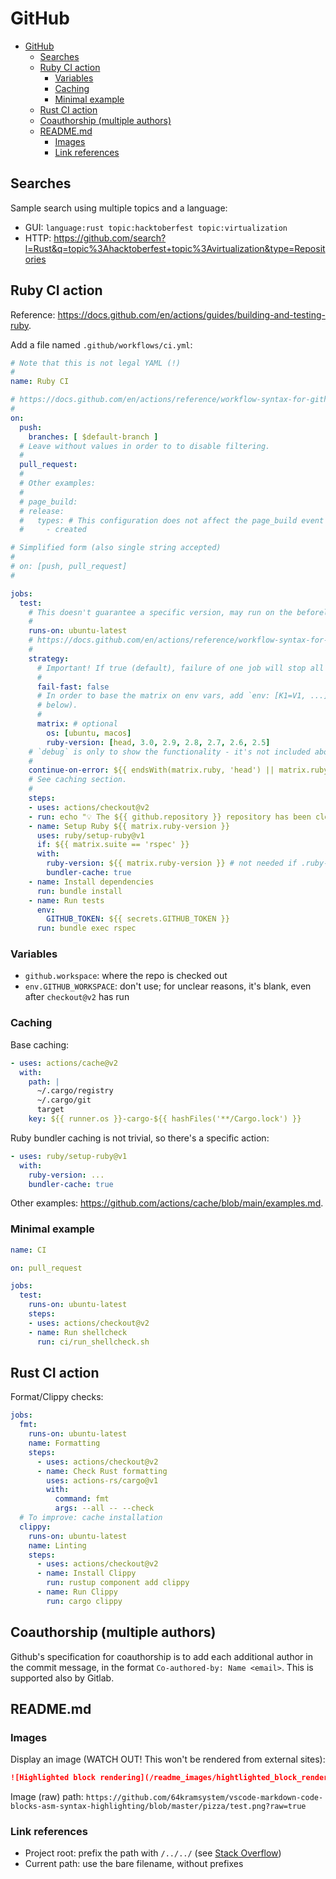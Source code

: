# GitHub

- [GitHub](#github)
  - [Searches](#searches)
  - [Ruby CI action](#ruby-ci-action)
    - [Variables](#variables)
    - [Caching](#caching)
    - [Minimal example](#minimal-example)
  - [Rust CI action](#rust-ci-action)
  - [Coauthorship (multiple authors)](#coauthorship-multiple-authors)
  - [README.md](#readmemd)
    - [Images](#images)
    - [Link references](#link-references)

## Searches

Sample search using multiple topics and a language:

- GUI: `language:rust topic:hacktoberfest topic:virtualization`
- HTTP: https://github.com/search?l=Rust&q=topic%3Ahacktoberfest+topic%3Avirtualization&type=Repositories

## Ruby CI action

Reference: https://docs.github.com/en/actions/guides/building-and-testing-ruby.

Add a file named `.github/workflows/ci.yml`:

```yml
# Note that this is not legal YAML (!)
#
name: Ruby CI

# https://docs.github.com/en/actions/reference/workflow-syntax-for-github-actions#on
#
on:
  push:
    branches: [ $default-branch ]
  # Leave without values in order to to disable filtering.
  #
  pull_request:
  #
  # Other examples:
  #
  # page_build:
  # release:
  #   types: # This configuration does not affect the page_build event above
  #     - created

# Simplified form (also single string accepted)
#
# on: [push, pull_request]
#

jobs:
  test:
    # This doesn't guarantee a specific version, may run on the beforelast version.
    #
    runs-on: ubuntu-latest
    # https://docs.github.com/en/actions/reference/workflow-syntax-for-github-actions#jobsjob_idstrategy
    #
    strategy:
      # Important! If true (default), failure of one job will stop all the other jobs.
      #
      fail-fast: false
      # In order to base the matrix on env vars, add `env: [K1=V1, ...]`, and add it to the step (see
      # below).
      #
      matrix: # optional
        os: [ubuntu, macos]
        ruby-version: [head, 3.0, 2.9, 2.8, 2.7, 2.6, 2.5]
    # `debug` is only to show the functionality - it's not included above.
    #
    continue-on-error: ${{ endsWith(matrix.ruby, 'head') || matrix.ruby == 'debug' }}
    # See caching section.
    #
    steps:
    - uses: actions/checkout@v2
    - run: echo "💡 The ${{ github.repository }} repository has been cloned to the runner."
    - name: Setup Ruby ${{ matrix.ruby-version }}
      uses: ruby/setup-ruby@v1
      if: ${{ matrix.suite == 'rspec' }}
      with:
        ruby-version: ${{ matrix.ruby-version }} # not needed if .ruby-version is present and used
        bundler-cache: true
    - name: Install dependencies
      run: bundle install
    - name: Run tests
      env:
        GITHUB_TOKEN: ${{ secrets.GITHUB_TOKEN }}
      run: bundle exec rspec
```

### Variables

- `github.workspace`: where the repo is checked out
- `env.GITHUB_WORKSPACE`: don't use; for unclear reasons, it's blank, even after `checkout@v2` has run

### Caching

Base caching:

```yml
- uses: actions/cache@v2
  with:
    path: |
      ~/.cargo/registry
      ~/.cargo/git
      target
    key: ${{ runner.os }}-cargo-${{ hashFiles('**/Cargo.lock') }}
```

Ruby bundler caching is not trivial, so there's a specific action:

```yml
- uses: ruby/setup-ruby@v1
  with:
    ruby-version: ...
    bundler-cache: true
```

Other examples: https://github.com/actions/cache/blob/main/examples.md.

### Minimal example

```yml
name: CI

on: pull_request

jobs:
  test:
    runs-on: ubuntu-latest
    steps:
    - uses: actions/checkout@v2
    - name: Run shellcheck
      run: ci/run_shellcheck.sh
```

## Rust CI action

Format/Clippy checks:

```yml
jobs:
  fmt:
    runs-on: ubuntu-latest
    name: Formatting
    steps:
      - uses: actions/checkout@v2
      - name: Check Rust formatting
        uses: actions-rs/cargo@v1
        with:
          command: fmt
          args: --all -- --check
  # To improve: cache installation
  clippy:
    runs-on: ubuntu-latest
    name: Linting
    steps:
      - uses: actions/checkout@v2
      - name: Install Clippy
        run: rustup component add clippy
      - name: Run Clippy
        run: cargo clippy
```

## Coauthorship (multiple authors)

Github's specification for coauthorship is to add each additional author in the commit message, in the format `Co-authored-by: Name <email>`. This is supported also by Gitlab.

## README.md

### Images

Display an image (WATCH OUT! This won't be rendered from external sites):

```md
![Highlighted block rendering](/readme_images/hightlighted_block_rendering.png?raw=true)
```

Image (raw) path: `https://github.com/64kramsystem/vscode-markdown-code-blocks-asm-syntax-highlighting/blob/master/pizza/test.png?raw=true`

### Link references

- Project root: prefix the path with `/../../` (see [Stack Overflow](https://stackoverflow.com/a/40440270/210029))
- Current path: use the bare filename, without prefixes
